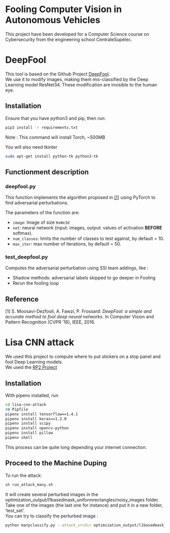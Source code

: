 # Fooling Computer Vision in Autonomous Vehicles

This project have been developed for a Computer Science course on Cybersecurity from the engineering school CentraleSupélec. 

# DeepFool
This tool is based on the Github Project [DeepFool](https://github.com/LTS4/DeepFool).  
We use it to modify images, making them mis-classified by the Deep Learning model ResNet34.
These modification are invisible to the human eye.

## Installation
Ensure that you have python3 and pip, then run:
```bash
pip3 install -r requirements.txt

```
Note : This command will install Torch, ~500MB  

You will also need tkinter
```bash
sudo apt-get install python-tk python3-tk
```

## Functionment description

### deepfool.py

This function implements the algorithm proposed in [[1]](http://arxiv.org/pdf/1511.04599) using PyTorch to find adversarial perturbations.

The parameters of the function are:

- `image`: Image of size `HxWx3d`
- `net`: neural network (input: images, output: values of activation **BEFORE** softmax).
- `num_classes`: limits the number of classes to test against, by default = 10.
- `max_iter`: max number of iterations, by default = 50.

### test_deepfool.py

Computes the adversarial perturbation using SSI team addings, like :
- Shadow methods: adversarial labels skipped to go deeper in Fooling
- Rerun the fooling loop

## Reference
[1] S. Moosavi-Dezfooli, A. Fawzi, P. Frossard:
*DeepFool: a simple and accurate method to fool deep neural networks*.  In Computer Vision and Pattern Recognition (CVPR ’16), IEEE, 2016.


# Lisa CNN attack
We used this project to compute where to put stickers on a stop panel and fool Deep Learning models.  
We used the [RP2 Project](https://github.com/evtimovi/robust_physical_perturbations/tree/master/lisa-cnn-attack)
## Installation
With pipenv installed, run
```bash
cd lisa-cnn-attack
rm Pipfile
pipenv install tensorflow==1.4.1
pipenv install keras==1.2.0
pipenv install scipy
pipenv install opencv-python
pipenv install pillow
pipenv shell
```
This process can be quite long depending your internet connection.

## Proceed to the Machine Duping
To run the attack: 
```bash
sh run_attack_many.sh
```
It will create several perturbed images in the optimization_output/l1basedmask_uniformrectangles/noisy_images folder.  
Take one of the images (the last one for instance) and put it in a new folder, ‘test_set’.  
You can try to classify the perturbed image : 
```bash
python manyclassify.py --attack_srcdir optimization_output/l1basedmask_uniformrectangles/test_set
```
